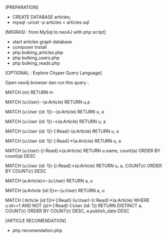 [PREPARATION]
- CREATE DATABASE articles;
- mysql -uroot -p articles < articles.sql
  
[MIGRASI : from MySql to neo4J with php script]
- start articles graph database 
- composer install
- php bulking_articles.php
- php bulking_users.php
- php bulking_reads.php

[OPTIONAL : Explore Chyper Query Language]

Open neo4j browser dan run this query :

MATCH (m) RETURN m

MATCH (u:User)--(a:Article) RETURN u,a

MATCH (u:User {id: 1})--(a:Article) RETURN u, a

MATCH (u:User {id: 1})-->(a:Article) RETURN u, a

MATCH (u:User {id: 1})-[:Read]-(a:Article) RETURN u, a

MATCH (u:User {id: 1})-[:Read]->(a:Article) RETURN u, a

MATCH (u:User)-[r:Read]->(a:Article) RETURN u.name, count(a) ORDER BY count(a) DESC

MATCH (u:User {id: 1})-[r:Read]->(a:Article) RETURN u, a, COUNT(r) ORDER BY COUNT(r) DESC

MATCH (a:Article)<--(u:User) RETURN a, u

MATCH (a:Article {id:1})<--(u:User) RETURN a, u

MATCH (:Article {id:1})<-[:Read]-(u:User)-[r:Read]->(a:Article)
WHERE u.id<>1 AND NOT (a)<-[:Read]-(:User {id: 1})
RETURN DISTINCT a, COUNT(r)
ORDER BY COUNT(r) DESC, a.publish_date DESC

[ARTICLE RECOMENDATION]
- php recomendation.php
